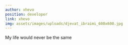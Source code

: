 ```yaml
---
author: xhevo
position: developer
link: xhevo
img: assets/images/uploads/djevat_ibraimi_600x600.jpg
---
```

My life would never be the same
